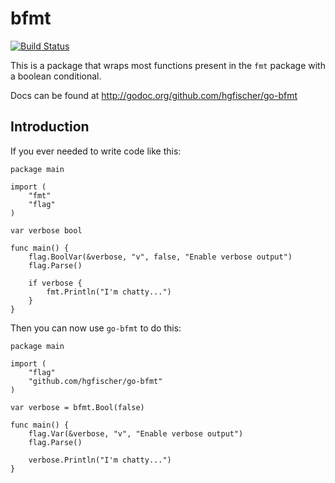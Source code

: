 # bfmt

[![Build Status](https://travis-ci.org/hgfischer/go-bfmt.svg?branch=master)](https://travis-ci.org/hgfischer/go-bfmt)

This is a package that wraps most functions present in the `fmt` package with a boolean conditional.

Docs can be found at http://godoc.org/github.com/hgfischer/go-bfmt

## Introduction

If you ever needed to write code like this:

```
package main

import (
	"fmt"
	"flag"
)

var verbose bool

func main() {
	flag.BoolVar(&verbose, "v", false, "Enable verbose output")
	flag.Parse()

	if verbose {
		fmt.Println("I'm chatty...")
	}
}
```

Then you can now use `go-bfmt` to do this:

```
package main

import (
	"flag"
	"github.com/hgfischer/go-bfmt"
)

var verbose = bfmt.Bool(false)

func main() {
	flag.Var(&verbose, "v", "Enable verbose output")
	flag.Parse()

	verbose.Println("I'm chatty...")
}
```